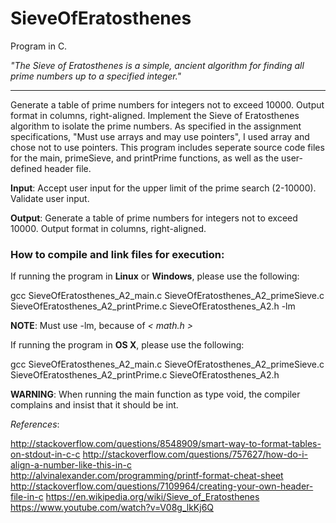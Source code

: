 # SieveOfEratosthenes #
Program in C.

_"The Sieve of Eratosthenes is a simple, ancient algorithm for finding all prime numbers up to a specified integer."_

-------------

Generate a table of prime numbers for integers not to exceed 10000. Output format in columns, right-aligned.
Implement the Sieve of Eratosthenes algorithm to isolate the prime numbers.
As specified in the assignment specifications, "Must use arrays and may use pointers", I used array and chose not to use pointers.
This program includes seperate source code files for the main, primeSieve, and printPrime functions, as well as the user-defined header file.

__Input__: Accept user input for the upper limit of the prime search (2-10000). Validate user input. 


__Output__: Generate a table of prime numbers for integers not to exceed 10000. Output format in columns, right-aligned.


### How to compile and link files for execution: ###


If running the program in __Linux__ or __Windows__, please use the following:

gcc SieveOfEratosthenes_A2_main.c SieveOfEratosthenes_A2_primeSieve.c SieveOfEratosthenes_A2_printPrime.c SieveOfEratosthenes_A2.h -lm

__NOTE__: Must use -lm, because of _< math.h >_


If running the program in __OS X__, please use the following:

gcc SieveOfEratosthenes_A2_main.c SieveOfEratosthenes_A2_primeSieve.c SieveOfEratosthenes_A2_printPrime.c SieveOfEratosthenes_A2.h

__WARNING__: When running the main function as type void, the compiler complains and insist that it should be int.



_References_: 

http://stackoverflow.com/questions/8548909/smart-way-to-format-tables-on-stdout-in-c-c
http://stackoverflow.com/questions/757627/how-do-i-align-a-number-like-this-in-c
http://alvinalexander.com/programming/printf-format-cheat-sheet
http://stackoverflow.com/questions/7109964/creating-your-own-header-file-in-c
https://en.wikipedia.org/wiki/Sieve_of_Eratosthenes
https://www.youtube.com/watch?v=V08g_lkKj6Q
